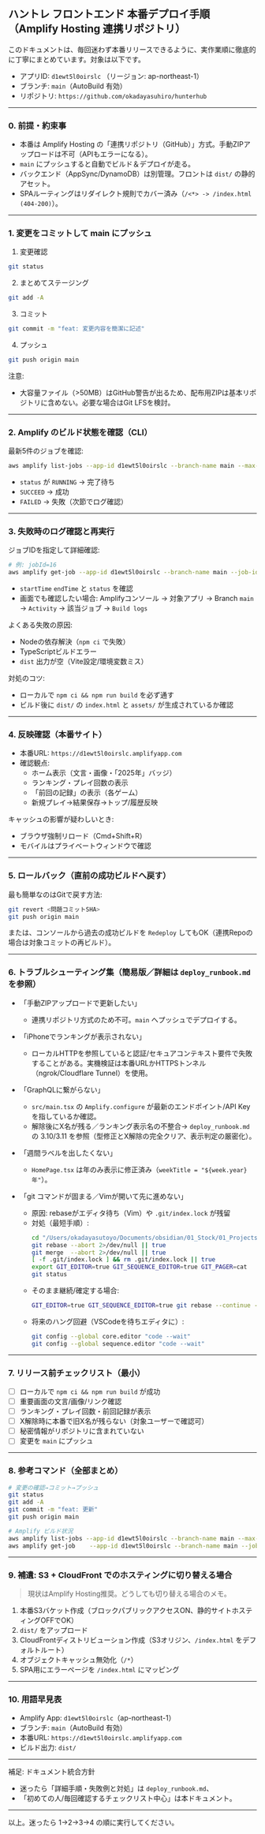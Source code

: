 ## ハントレ フロントエンド 本番デプロイ手順（Amplify Hosting 連携リポジトリ）

このドキュメントは、毎回迷わず本番リリースできるように、実作業順に徹底的に丁寧にまとめています。対象は以下です。
- アプリID: `d1ewt5l0oirslc` （リージョン: ap-northeast-1）
- ブランチ: `main`（AutoBuild 有効）
- リポジトリ: `https://github.com/okadayasuhiro/hunterhub`

---

### 0. 前提・約束事
- 本番は Amplify Hosting の「連携リポジトリ（GitHub）」方式。手動ZIPアップロードは不可（APIもエラーになる）。
- `main` にプッシュすると自動でビルド＆デプロイが走る。
- バックエンド（AppSync/DynamoDB）は別管理。フロントは `dist/` の静的アセット。
- SPAルーティングはリダイレクト規則でカバー済み（`/<*> -> /index.html (404-200)`）。

---

### 1. 変更をコミットして main にプッシュ
1) 変更確認
```bash
git status
```
2) まとめてステージング
```bash
git add -A
```
3) コミット
```bash
git commit -m "feat: 変更内容を簡潔に記述"
```
4) プッシュ
```bash
git push origin main
```

注意:
- 大容量ファイル（>50MB）はGitHub警告が出るため、配布用ZIPは基本リポジトリに含めない。必要な場合はGit LFSを検討。

---

### 2. Amplify のビルド状態を確認（CLI）
最新5件のジョブを確認:
```bash
aws amplify list-jobs --app-id d1ewt5l0oirslc --branch-name main --max-items 5
```
- `status` が `RUNNING` → 完了待ち
- `SUCCEED` → 成功
- `FAILED` → 失敗（次節でログ確認）

---

### 3. 失敗時のログ確認と再実行
ジョブIDを指定して詳細確認:
```bash
# 例: jobId=16
aws amplify get-job --app-id d1ewt5l0oirslc --branch-name main --job-id 16
```
- `startTime` `endTime` と `status` を確認
- 画面でも確認したい場合: Amplifyコンソール → 対象アプリ → Branch `main` → `Activity` → 該当ジョブ → `Build logs`

よくある失敗の原因:
- Nodeの依存解決（`npm ci` で失敗）
- TypeScriptビルドエラー
- `dist` 出力が空（Vite設定/環境変数ミス）

対処のコツ:
- ローカルで `npm ci && npm run build` を必ず通す
- ビルド後に `dist/` の `index.html` と `assets/` が生成されているか確認

---

### 4. 反映確認（本番サイト）
- 本番URL: `https://d1ewt5l0oirslc.amplifyapp.com`
- 確認観点:
  - ホーム表示（文言・画像・「2025年」バッジ）
  - ランキング・プレイ回数の表示
  - 「前回の記録」の表示（各ゲーム）
  - 新規プレイ→結果保存→トップ/履歴反映

キャッシュの影響が疑わしいとき:
- ブラウザ強制リロード（Cmd+Shift+R）
- モバイルはプライベートウィンドウで確認

---

### 5. ロールバック（直前の成功ビルドへ戻す）
最も簡単なのはGitで戻す方法:
```bash
git revert <問題コミットSHA>
git push origin main
```
または、コンソールから過去の成功ビルドを `Redeploy` してもOK（連携Repoの場合は対象コミットの再ビルド）。

---

### 6. トラブルシューティング集（簡易版／詳細は `deploy_runbook.md` を参照）
- 「手動ZIPアップロードで更新したい」
  - 連携リポジトリ方式のため不可。`main` へプッシュでデプロイする。
- 「iPhoneでランキングが表示されない」
  - ローカルHTTPを参照していると認証/セキュアコンテキスト要件で失敗することがある。実機検証は本番URLかHTTPSトンネル（ngrok/Cloudflare Tunnel）を使用。
- 「GraphQLに繋がらない」
  - `src/main.tsx` の `Amplify.configure` が最新のエンドポイント/API Keyを指しているか確認。
  - 解除後にX名が残る／ランキング表示名の不整合→ `deploy_runbook.md` の 3.10/3.11 を参照（型修正とX解除の完全クリア、表示判定の厳密化）。
- 「週間ラベルを出したくない」
  - `HomePage.tsx` は年のみ表示に修正済み（`weekTitle = "${week.year}年"`）。

- 「git コマンドが固まる／Vimが開いて先に進めない」
  - 原因: rebaseがエディタ待ち（Vim）や `.git/index.lock` が残留
  - 対処（最短手順）:
    ```bash
    cd "/Users/okadayasutoyo/Documents/obsidian/01_Stock/01_Projects/01_hunterHub/Stock/implementation/frontend"
    git rebase --abort 2>/dev/null || true
    git merge  --abort 2>/dev/null || true
    [ -f .git/index.lock ] && rm .git/index.lock || true
    export GIT_EDITOR=true GIT_SEQUENCE_EDITOR=true GIT_PAGER=cat
    git status
    ```
  - そのまま継続/確定する場合:
    ```bash
    GIT_EDITOR=true GIT_SEQUENCE_EDITOR=true git rebase --continue --no-edit
    ```
  - 将来のハング回避（VSCodeを待ちエディタに）:
    ```bash
    git config --global core.editor "code --wait"
    git config --global sequence.editor "code --wait"
    ```

---

### 7. リリース前チェックリスト（最小）
- [ ] ローカルで `npm ci && npm run build` が成功
- [ ] 重要画面の文言/画像/リンク確認
- [ ] ランキング・プレイ回数・前回記録が表示
- [ ] X解除時に本番で旧X名が残らない（対象ユーザーで確認可）
- [ ] 秘密情報がリポジトリに含まれていない
- [ ] 変更を `main` にプッシュ

---

### 8. 参考コマンド（全部まとめ）
```bash
# 変更の確認→コミット→プッシュ
git status
git add -A
git commit -m "feat: 更新"
git push origin main

# Amplify ビルド状況
aws amplify list-jobs --app-id d1ewt5l0oirslc --branch-name main --max-items 5
aws amplify get-job    --app-id d1ewt5l0oirslc --branch-name main --job-id <ID>
```

---

### 9. 補遺: S3 + CloudFront でのホスティングに切り替える場合
> 現状はAmplify Hosting推奨。どうしても切り替える場合のメモ。

1) 本番S3バケット作成（ブロックパブリックアクセスON、静的サイトホスティングOFFでOK）
2) `dist/` をアップロード
3) CloudFrontディストリビューション作成（S3オリジン、`/index.html` をデフォルトルート）
4) オブジェクトキャッシュ無効化（`/*`）
5) SPA用にエラーページを `/index.html` にマッピング

---

### 10. 用語早見表
- Amplify App: `d1ewt5l0oirslc`（ap-northeast-1）
- ブランチ: `main`（AutoBuild 有効）
- 本番URL: `https://d1ewt5l0oirslc.amplifyapp.com`
- ビルド出力: `dist/`

---

補足: ドキュメント統合方針
- 迷ったら「詳細手順・失敗例と対処」は `deploy_runbook.md`、
- 「初めての人/毎回確認するチェックリスト中心」は本ドキュメント。

---

以上。迷ったら 1→2→3→4 の順に実行してください。
